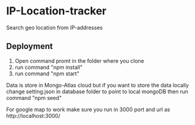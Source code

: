 # IP-Location-tracker 

Search geo location from IP-addresses


## Deployment

1. Open command promt in the folder where you clone
2. run command "npm install"
3. run command "npm start"

Data is store in Mongo-Atlas cloud but if you want to store the data locally change setting.json in database folder to point to local mongoDB
then run command "npm seed"

For google map to work make sure you run in 3000 port and url as http://localhost:3000/
